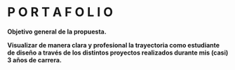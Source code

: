 # P O R T A F O L I O
<strong> Objetivo general de la propuesta.</stong>

Visualizar de manera clara y profesional la trayectoria como estudiante de diseño a través de los distintos proyectos realizados durante mis (casi) 3 años de carrera.

